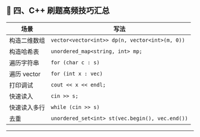 ## 🎁 四、C++ 刷题高频技巧汇总

| 场景 | 写法 |
|------|------|
| 构造二维数组 | `vector<vector<int>> dp(n, vector<int>(m, 0))` |
| 构造哈希表 | `unordered_map<string, int> mp;` |
| 遍历字符串 | `for (char c : s)` |
| 遍历 vector | `for (int x : vec)` |
| 打印调试 | `cout << x << endl;` |
| 快速读入 | `cin >> s;` |
| 快速读入多行 | `while (cin >> s)` |
| 去重 | `unordered_set<int> st(vec.begin(), vec.end())` |

---